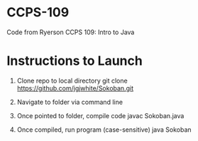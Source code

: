 CCPS-109
========

Code from Ryerson CCPS 109: Intro to Java


Instructions to Launch
=========

1. Clone repo to local directory
git clone https://github.com/jgjwhite/Sokoban.git

2. Navigate to folder via command line

3. Once pointed to folder, compile code
javac Sokoban.java

4. Once compiled, run program (case-sensitive)
java Sokoban
